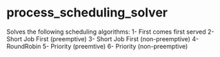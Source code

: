 # process_scheduling_solver
Solves the following scheduling algorithms:
1- First comes first served
2- Short Job First (preemptive)
3- Short Job First (non-preemptive)
4- RoundRobin
5- Priority (preemtive)
6- Priority (non-preemptive)
